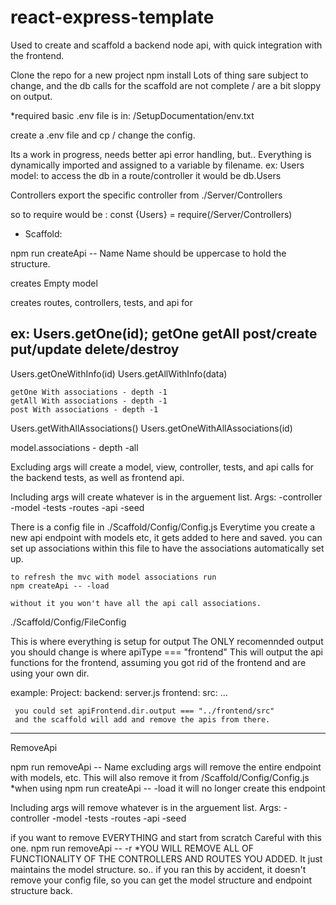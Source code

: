 # react-express-template
Used to create and scaffold a backend node api, with quick integration with the frontend.

Clone the repo for a new project
npm install
Lots of thing sare subject to change, and the db calls for the scaffold are not complete / are a bit sloppy on output.


*required
basic .env file is in:
/SetupDocumentation/env.txt

create a .env file and cp / change the config.


Its a work in progress, needs better api error handling, but..
Everything is dynamically imported and assigned to a variable by filename.
ex: 
  Users model:
    to access the db in a route/controller it would be db.Users

Controllers export the specific controller from ./Server/Controllers

  so to require would be :
    const {Users} = require(/Server/Controllers)
    
 - Scaffold:

  npm run createApi -- Name 
    Name should be uppercase to hold the structure.

  creates Empty model
  
  creates routes, controllers, tests, and api for

  ex: Users.getOne(id);
    getOne
    getAll
    post/create
    put/update
    delete/destroy
--------------------
   Users.getOneWithInfo(id)
   Users.getAllWithInfo(data)
    
    getOne With associations - depth -1
    getAll With associations - depth -1
    post With associations - depth -1
  
  Users.getWithAllAssociations()
  Users.getOneWithAllAssociations(id)
  
  
  model.associations - depth -all
  


  Excluding args will create a model, view, controller, tests, and api calls for the backend tests, as well as frontend api.

  Including args will create whatever is in the arguement list.
  Args: 
        -controller
        -model
        -tests 
        -routes
        -api 
        -seed


  There is a config file in
    ./Scaffold/Config/Config.js
      Everytime you create a new api endpoint with models etc, it gets added to here and saved.
      you can set up associations within this file to have the associations automatically set up.
  
    to refresh the mvc with model associations run
    npm createApi -- -load

    without it you won't have all the api call associations.

   ./Scaffold/Config/FileConfig

   This is where everything is setup for output
   The ONLY recomennded output you should change is where apiType === "frontend"
   This will output the api functions for the frontend, assuming you got rid of the frontend and are using your own dir.

   example:
    Project:
      backend:
        server.js
      frontend:
        src: ...


     you could set apiFrontend.dir.output === "../frontend/src"
     and the scaffold will add and remove the apis from there.

   ---------------------------------------------------------

   RemoveApi

  npm run removeApi -- Name
  excluding args will remove the entire endpoint with models, etc.
  This will also remove it from /Scaffold/Config/Config.js
    *when using npm run createApi -- -load it will no longer create this endpoint

  Including args will remove whatever is in the arguement list.
  Args: 
        -controller
        -model
        -tests 
        -routes
        -api 
        -seed


  if you want to remove EVERYTHING and start from scratch
  Careful with this one.
    npm run removeApi -- -r
    *YOU WILL REMOVE ALL OF FUNCTIONALITY OF THE CONTROLLERS AND ROUTES YOU ADDED. It just maintains the model structure.
    so..
    if you ran this by accident, it doesn't remove your config file, so you can get the model structure and endpoint structure back.






 
  
  
  
 
